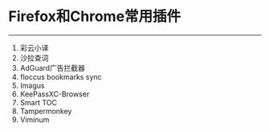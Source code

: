 #   Firefox和Chrome常用插件

---

1.  彩云小译
2.  沙拉查词
3.  AdGuard广告拦截器
4.  floccus bookmarks sync
5.  Imagus
6.  KeePassXC-Browser
7.  Smart TOC
8.  Tampermonkey
9.  Viminum
